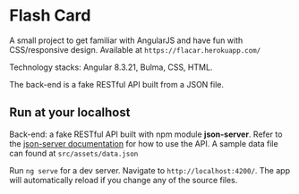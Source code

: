 # Flash Card

A small project to get familiar with AngularJS and have fun with CSS/responsive design. Available at `https://flacar.herokuapp.com/`

Technology stacks: Angular 8.3.21, Bulma, CSS, HTML.

The back-end is a fake RESTful API built from a JSON file.

## Run at your localhost

Back-end: a fake RESTful API built with npm module **json-server**. Refer to the [json-server documentation](https://github.com/typicode/json-server) for how to use the API.  A sample data file can found at `src/assets/data.json`

Run `ng serve` for a dev server. Navigate to `http://localhost:4200/`. The app will automatically reload if you change any of the source files.


